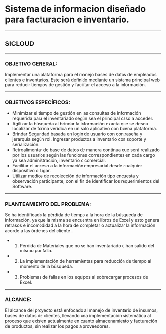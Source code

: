 # Sistema de informacion diseñado para facturacion e inventario.
---
##  SICLOUD
---
### OBJETIVO GENERAL:

Implementar una plataforma para el manejo bases de datos de empleados clientes e inventarios. Este será definido mediante un sistema principal web para reducir tiempos de gestión y facilitar el  acceso a la información.
 
 ---
### OBJETIVOS ESPECÍFICOS:
 
 - Minimizar el tiempo de gestión en las consultas de información requerida para el inventariado según sea el principal caso a acceder.
- Agilizar la búsqueda al brindar la información exacta que se desea localizar de forma verídica en un solo aplicativo con buena plataforma.
- Brindar Seguridad basada en login de usuario con contraseña y jerarquía según rol.
Ingresar productos a inventario con soporte y serialización.
- Retroalimentar de base de datos de manera continua que será realizado por los usuarios según las funciones correspondientes en cada cargo ya sea administración, inventario o comercial.
- Facilitar el acceso a la información empresarial desde cualquier dispositivo o lugar.
- Utilizar medios de recolección de información tipo encuesta y observación participante, con el fin de identificar los requerimientos del Software.


---
### PLANTEAMIENTO DEL PROBLEMA:

Se ha identificado la pérdida de tiempo a la hora de la búsqueda de información, ya que la misma se encuentra en libros de Excel y esto genera retrasos e incomodidad a la hora de completar o actualizar la información acorde a las órdenes del cliente .

- 1. Pérdida de Materiales que no se han inventariado o han salido del mismo por falla. 
- 2. La implementación de herramientas para reducción de  tiempo al momento de la búsqueda.
- 3. Problemas de fallas en los equipos al sobrecargar procesos de Excel.


---
### ALCANCE:

El alcance del proyecto está enfocado al manejo de inventario de insumos, bases de datos de clientes, llevando una implementación sistemática al proceso que existen actualmente en cuanto almacenamiento y facturación de productos, sin realizar los pagos a proveedores.
                                       

